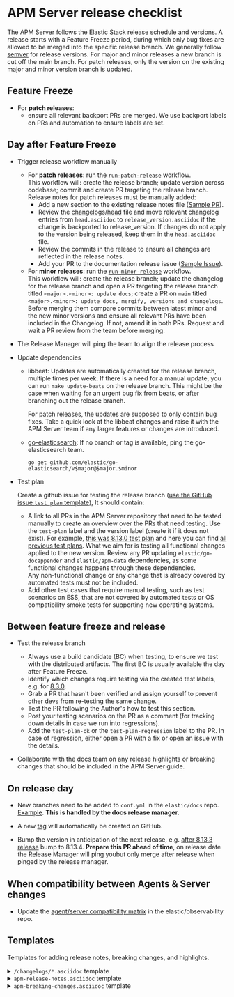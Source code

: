 # APM Server release checklist

The APM Server follows the Elastic Stack release schedule and versions.
A release starts with a Feature Freeze period, during which only bug fixes
are allowed to be merged into the specific release branch.
We generally follow [semver](https://semver.org/) for release versions.
For major and minor releases a new branch is cut off the main branch.
For patch releases, only the version on the existing major and minor version branch is updated.

## Feature Freeze

* For **patch releases**:
  * ensure all relevant backport PRs are merged. We use backport labels on PRs and automation to ensure labels are set.


## Day after Feature Freeze

* Trigger release workflow manually
  * For **patch releases**: run the [`run-patch-release`](https://github.com/elastic/apm-server/actions/workflows/run-patch-release.yml) workflow.  
    This workflow will: create the release branch; update version across codebase; commit and create PR targeting the release branch.
    Release notes for patch releases must be manually added:
    * Add a new section to the existing release notes file ([Sample PR](https://github.com/elastic/apm-server/pull/12680)).
    * Review the [changelogs/head](https://github.com/elastic/apm-server/tree/main/changelogs/head.asciidoc) file and move relevant changelog entries from `head.asciidoc` to `release_version.asciidoc` if the change is backported to release_version. If changes do not apply to the version being released, keep them in the `head.asciidoc` file.
    * Review the commits in the release to ensure all changes are reflected in the release notes.
    * Add your PR to the documentation release issue ([Sample Issue](https://github.com/elastic/dev/issues/2485)).
  * For **minor releases**: run the [`run-minor-release`](https://github.com/elastic/apm-server/actions/workflows/run-minor-release.yml) workflow.  
    This workflow will: create the release branch; update the changelog for the release branch and open a PR targeting the release branch titled `<major>.<minor>: update docs`; create a PR on `main` titled `<major>.<minor>: update docs, mergify, versions and changelogs`. Before merging them compare commits between latest minor and the new minor versions and ensure all relevant PRs have been included in the Changelog. If not, amend it in both PRs. Request and wait a PR review from the team before merging.
* The Release Manager will ping the team to align the release process

* Update dependencies

  * libbeat:
    Updates are automatically created for the release branch, multiple times per week.
    If there is a need for a manual update, you can run `make update-beats` on the release branch.
    This might be the case when waiting for an urgent bug fix from beats, or after branching out the release branch.

    For patch releases, the updates are supposed to only contain bug fixes. Take a quick look at the libbeat changes
    and raise it with the APM Server team if any larger features or changes are introduced.

  * [go-elasticsearch](https://github.com/elastic/go-elasticsearch):
    If no branch or tag is available, ping the go-elasticsearch team.

    `go get github.com/elastic/go-elasticsearch/v$major@$major.$minor`

* Test plan

  Create a github issue for testing the release branch ([use the GitHub issue `test plan` template](https://github.com/elastic/apm-server/issues/new?assignees=&labels=test-plan&projects=&template=test-plan.md)), It should contain:
  * A link to all PRs in the APM Server repository that need to be tested manually to create an overview over the PRs that need testing.
    Use the `test-plan` label and the version label (create it if it does not exist). For example, [this was 8.13.0 test plan](https://github.com/elastic/apm-server/issues/12822)
    and here you can find [all previous test plans](https://github.com/elastic/apm-server/issues?q=label%3Atest-plan+is%3Aclosed).
    What we aim for is testing all functional changes applied to the new version. Review any PR updating `elastic/go-docappender` and `elastic/apm-data` dependencies, as some functional changes happens through these dependencies.  
   Any non-functional change or any change that is already covered by automated tests must not be included.
  * Add other test cases that require manual testing, such as test scenarios on ESS, that are not covered by automated tests or OS compatibility smoke tests for supporting new operating systems.

## Between feature freeze and release

* Test the release branch

  * Always use a build candidate (BC) when testing, to ensure we test with the distributed artifacts. The first BC is usually available the day after Feature Freeze.
  * Identify which changes require testing via the created test labels, e.g. for [8.3.0](https://github.com/elastic/apm-server/issues?q=label%3Atest-plan+is%3Aclosed+label%3Av8.3.0+-label%3Atest-plan-ok).
  * Grab a PR that hasn't been verified and assign yourself to prevent other devs from re-testing the same change.
  * Test the PR following the Author's how to test this section.
  * Post your testing scenarios on the PR as a comment (for tracking down details in case we run into regressions).
  * Add the `test-plan-ok` or the `test-plan-regression` label to the PR. In case of regression, either open a PR with a fix or open an issue with the details.

* Collaborate with the docs team on any release highlights or breaking changes that should be included in the APM Server guide.

## On release day

* New branches need to be added to `conf.yml` in the `elastic/docs` repo. [Example](https://github.com/elastic/docs/pull/893/files#diff-4a701a5adb4359c6abf9b8e1cb38819fR925). **This is handled by the docs release manager.**

* A new [tag](https://github.com/elastic/apm-server/releases) will automatically be created on GitHub.

* Bump the version in anticipation of the next release, e.g. [after 8.13.3 release](https://github.com/elastic/apm-server/pull/13066) bump to 8.13.4. **Prepare this PR ahead of time**, on release date the Release Manager will ping youbut only merge after release when pinged by the release manager.

## When compatibility between Agents & Server changes

* Update the [agent/server compatibility matrix](https://github.com/elastic/observability-docs/blob/main/docs/en/observability/apm/agent-server-compatibility.asciidoc) in the elastic/observability repo.

## Templates

Templates for adding release notes, breaking changes, and highlights.

<details><summary><code>/changelogs/*.asciidoc</code> template</summary>

```asciidoc
[[apm-release-notes-8.1]]
== APM Server version 8.1

https://github.com/elastic/apm-server/compare/8.0\...8.1[View commits]

* <<apm-release-notes-8.1.0>>

[[apm-release-notes-8.1.0]]
=== APM Server version 8.1.0

https://github.com/elastic/apm-server/compare/v8.0.1\...v8.1.0[View commits]

No significant changes.
////
[float]
==== Breaking Changes

[float]
==== Bug fixes

[float]
==== Intake API Changes

[float]
==== Added
////
```
</details>

<details><summary><code>apm-release-notes.asciidoc</code> template</summary>

```asciidoc
* <<release-highlights-8.1.0>>

[[release-highlights-8.1.0]]
=== APM version 8.1.0

No new features
////
[float]
==== New features

* Feature name and explanation...
////
```
</details>

<details><summary><code>apm-breaking-changes.asciidoc</code> template</summary>

```asciidoc
* <<breaking-8.0.0, APM version 8.0.0>>

[[breaking-8.0.0]]
=== Breaking changes in 8.0.0

APM Server::
+
[[slug]]
**Title** Topic...

APM UI::
+
[[slug]]
**Title** Topic...
```
</details>
